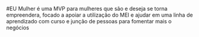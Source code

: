  #EU Mulher 
 é uma MVP para mulheres que são e deseja se torna empreendera, focado a apoiar a utilização do MEI e ajudar em uma linha de aprendizado com curso e junção de pessoas para fomentar mais o negócios 

